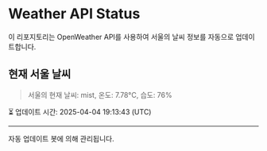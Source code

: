 
# Weather API Status

이 리포지토리는 OpenWeather API를 사용하여 서울의 날씨 정보를 자동으로 업데이트합니다.

## 현재 서울 날씨
> 서울의 현재 날씨: mist, 온도: 7.78°C, 습도: 76%

⏳ 업데이트 시간: 2025-04-04 19:13:43 (UTC)

---
자동 업데이트 봇에 의해 관리됩니다.
